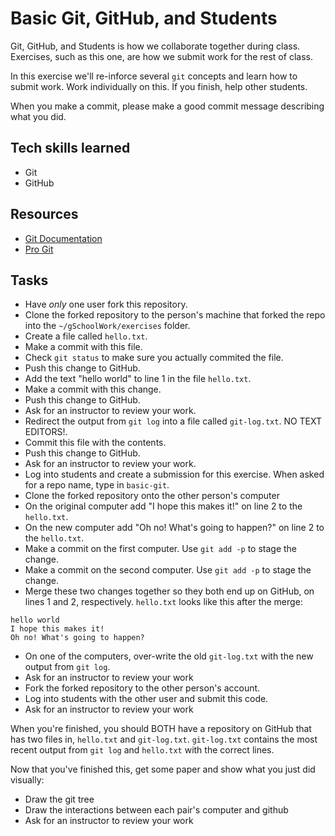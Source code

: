 Basic Git, GitHub, and Students
=========

Git, GitHub, and Students is how we collaborate together during class. Exercises, such as this one, are how we submit work for the rest of class.

In this exercise we'll re-inforce several `git` concepts and learn how to submit work. Work individually on this. If you finish, help other students.

When you make a commit, please make a good commit message describing what you did.

## Tech skills learned

* Git
* GitHub

## Resources

* [Git Documentation](http://git-scm.com/documentation)
* [Pro Git](http://git-scm.com/book)

## Tasks

* Have _only_ one user fork this repository. 
* Clone the forked repository to the person's machine that forked the repo into the `~/gSchoolWork/exercises` folder.
* Create a file called `hello.txt`.
* Make a commit with this file.
* Check `git status` to make sure you actually commited the file.
* Push this change to GitHub.
* Add the text "hello world" to line 1 in the file `hello.txt`.
* Make a commit with this change.
* Push this change to GitHub.
* Ask for an instructor to review your work.
* Redirect the output from `git log` into a file called `git-log.txt`. NO TEXT EDITORS!.
* Commit this file with the contents.
* Push this change to GitHub.
* Ask for an instructor to review your work.
* Log into students and create a submission for this exercise. When asked for a repo name, type in `basic-git`.
* Clone the forked repository onto the other person's computer
* On the original computer add "I hope this makes it!" on line 2 to the `hello.txt`.
* On the new computer add "Oh no! What's going to happen?" on line 2 to the `hello.txt`.
* Make a commit on the first computer. Use `git add -p` to stage the change.
* Make a commit on the second computer.  Use `git add -p` to stage the change.
* Merge these two changes together so they both end up on GitHub, on lines 1 and 2, respectively.
`hello.txt` looks like this after the merge:
```
hello world
I hope this makes it!
Oh no! What's going to happen?
```

* On one of the computers, over-write the old `git-log.txt` with the new output from `git log`.
* Ask for an instructor to review your work
* Fork the forked repository to the other person's account.
* Log into students with the other user and submit this code.
* Ask for an instructor to review your work

When you're finished, you should BOTH have a repository on GitHub that has two files in, `hello.txt` and `git-log.txt`.
`git-log.txt` contains the most recent output from `git log` and `hello.txt` with the correct lines.

Now that you've finished this, get some paper and show what you just did visually:

* Draw the git tree
* Draw the interactions between each pair's computer and github
* Ask for an instructor to review your work

